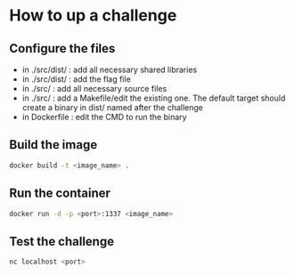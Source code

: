 # How to up a challenge

## Configure the files

- in ./src/dist/ : add all necessary shared libraries
- in ./src/dist/ : add the flag file 
- in ./src/ : add all necessary source files
- in ./src/ : add a Makefile/edit the existing one. The default target should create a binary in dist/ named after the challenge
- in Dockerfile : edit the CMD to run the binary

## Build the image

```bash
docker build -t <image_name> .
```

## Run the container

```bash
docker run -d -p <port>:1337 <image_name>
```

## Test the challenge

```bash
nc localhost <port>
```
